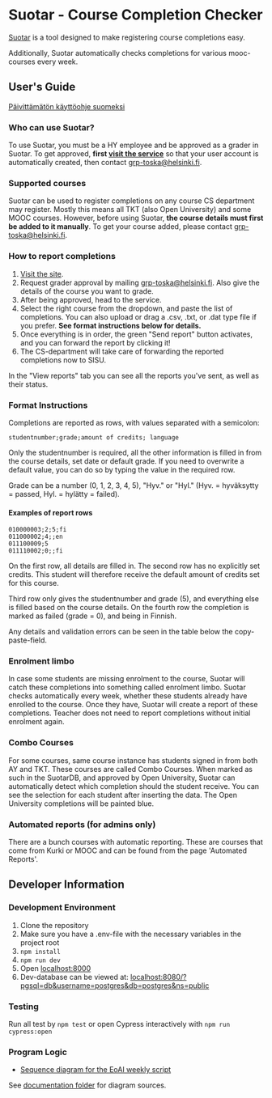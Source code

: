 # Suotar - Course Completion Checker
[Suotar](https://opetushallinto.cs.helsinki.fi/suoritustarkistin/) is a tool designed to make registering course completions easy.

Additionally, Suotar automatically checks completions for various mooc-courses every week.

## User's Guide
[Päivittämätön käyttöohje suomeksi](kayttoohje.md)

### Who can use Suotar?
To use Suotar, you must be a HY employee and be approved as a grader in Suotar. To get approved, **first [visit the service](https://opetushallinto.cs.helsinki.fi/suoritustarkistin/)** so that your user account is automatically created, then contact grp-toska@helsinki.fi.

### Supported courses
Suotar can be used to register completions on any course CS department may register. Mostly this means all TKT (also Open University) and some MOOC courses. However, before using Suotar, **the course details must first be added to it manually**. To get your course added, please contact grp-toska@helsinki.fi.

### How to report completions
1. [Visit the site](https://opetushallinto.cs.helsinki.fi/suoritustarkistin/).
2. Request grader approval by mailing grp-toska@helsinki.fi. Also give the details of the course you want to grade.
3. After being approved, head to the service.
4. Select the right course from the dropdown, and paste the list of completions. You can also upload or drag a .csv, .txt, or .dat type file if you prefer. **See format instructions below for details.**
5. Once everything is in order, the green "Send report" button activates, and you can forward the report by clicking it!
6. The CS-department will take care of forwarding the reported completions now to SISU.

In the "View reports" tab you can see all the reports you've sent, as well as their status.

### Format Instructions
Completions are reported as rows, with values separated with a semicolon:

```studentnumber;grade;amount of credits; language```

Only the studentnumber is required, all the other information is filled in from the course details, set date or default grade. If you need to overwrite a default value, you can do so by typing the value in the required row.

Grade can be a number (0, 1, 2, 3, 4, 5), "Hyv." or "Hyl." (Hyv. = hyväksytty = passed, Hyl. = hylätty = failed).

#### Examples of report rows
```
010000003;2;5;fi
011000002;4;;en
011100009;5
011110002;0;;fi
```
On the first row, all details are filled in. The second row has no explicitly set credits. This student will therefore receive the default amount of credits set for this course.

Third row only gives the studentnumber and grade (5), and everything else is filled based on the course details. On the fourth row the completion is marked as failed (grade = 0), and being in Finnish.

Any details and validation errors can be seen in the table below the copy-paste-field.

### Enrolment limbo

In case some students are missing enrolment to the course, Suotar will catch these completions into something called enrolment limbo. Suotar checks automatically every week, whether these students already have enrolled to the course. Once they have, Suotar will create a report of these completions. Teacher does not need to report completions without initial enrolment again.  

### Combo Courses
For some courses, same course instance has students signed in from both AY and TKT. These courses are called Combo Courses. When marked as such in the SuotarDB, and approved by Open University, Suotar can automatically detect which completion should the student receive. You can see the selection for each student after inserting the data. The Open University completions will be painted blue.

### Automated reports (for admins only)

There are a bunch courses with automatic reporting. These are courses that come from Kurki or MOOC and can be found from the page 'Automated Reports'.

## Developer Information

### Development Environment
1. Clone the repository
2. Make sure you have a .env-file with the necessary variables in the project root
3. ```npm install```
4. ```npm run dev```
5. Open [localhost:8000](localhost:8000)
6. Dev-database can be viewed at: [localhost:8080/?pgsql=db&username=postgres&db=postgres&ns=public](localhost:8080/?pgsql=db&username=postgres&db=postgres&ns=public)

### Testing

Run all test by ```npm test``` or open Cypress interactively with ```npm run cypress:open```

### Program Logic
- [Sequence diagram for the EoAI weekly script](documentation/Suotar_Weekly_EoAI_Credit_Markup_Script.png)

See [documentation folder](documentation/) for diagram sources.
